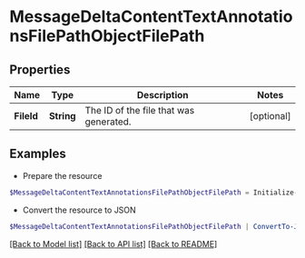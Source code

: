 # MessageDeltaContentTextAnnotationsFilePathObjectFilePath
## Properties

Name | Type | Description | Notes
------------ | ------------- | ------------- | -------------
**FileId** | **String** | The ID of the file that was generated. | [optional] 

## Examples

- Prepare the resource
```powershell
$MessageDeltaContentTextAnnotationsFilePathObjectFilePath = Initialize-PSOpenAPIToolsMessageDeltaContentTextAnnotationsFilePathObjectFilePath  -FileId null
```

- Convert the resource to JSON
```powershell
$MessageDeltaContentTextAnnotationsFilePathObjectFilePath | ConvertTo-JSON
```

[[Back to Model list]](../README.md#documentation-for-models) [[Back to API list]](../README.md#documentation-for-api-endpoints) [[Back to README]](../README.md)

